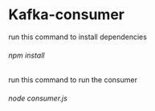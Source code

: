 # Kafka-consumer

run this command to install dependencies
###### npm install

run this command to run the consumer
###### node consumer.js
